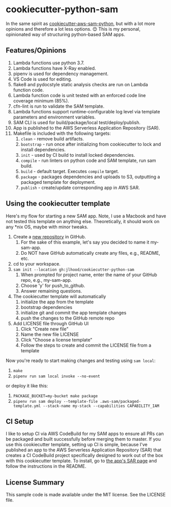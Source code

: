 # cookiecutter-python-sam

In the same spirit as [cookiecutter-aws-sam-python](https://github.com/aws-samples/cookiecutter-aws-sam-python), but with a lot more opinions and therefore a lot less options. 😊 This is my personal, opinionated way of structuring python-based SAM apps.

## Features/Opinions

1. Lambda functions use python 3.7.
1. Lambda functions have X-Ray enabled.
1. pipenv is used for dependency management.
1. VS Code is used for editing.
1. flake8 and pydocstyle static analysis checks are run on Lambda function code.
1. Lambda function code is unit tested with an enforced code line coverage minimum (85%).
1. cfn-lint is run to validate the SAM template.
1. Lambda functions support runtime-configurable log level via template parameters and environment variables.
1. SAM CLI is used for build/package/local test/deploy/publish.
1. App is published to the AWS Serverless Application Repository (SAR).
1. Makefile is included with the following targets:
    1. `clean` - remove build artifacts.
    1. `bootstrap` - run once after initializing from cookiecutter to lock and install dependencies.
    1. `init` - used by CI build to install locked dependencies.
    1. `compile` - run linters on python code and SAM template, run sam build.
    1. `build` - default target. Executes `compile` target.
    1. `package` - packages dependencies and uploads to S3, outputting a packaged template for deployment.
    1. `publish` - create/update corresponding app in AWS SAR.

## Using the cookiecutter template

Here's my flow for starting a new SAM app. Note, I use a Macbook and have not tested this template on anything else. Theoretically, it should work on any *nix OS, maybe with minor tweaks.

1. Create a [new repository](https://github.com/new) in GitHub.
    1. For the sake of this example, let's say you decided to name it my-sam-app.
    1. Do NOT have GitHub automatically create any files, e.g., README, etc.
1. cd to your workspace.
1. `sam init --location gh:jlhood/cookiecutter-python-sam`
    1. When prompted for project name, enter the name of your GitHub repo, e.g., my-sam-app.
    1. Choose 'y' for push_to_github.
    1. Answer remaining questions.
1. The cookiecutter template will automatically
    1. initialize the app from the template
    1. bootstrap dependencies
    1. initialize git and commit the app template changes
    1. push the changes to the GitHub remote repo
1. Add LICENSE file through GitHub UI
    1. Click "Create new file"
    1. Name the new file LICENSE
    1. Click "Choose a license template"
    1. Follow the steps to create and commit the LICENSE file from a template

Now you're ready to start making changes and testing using `sam local`:

1. `make`
1. `pipenv run sam local invoke --no-event`

or deploy it like this:

1. `PACKAGE_BUCKET=my-bucket make package`
1. `pipenv run sam deploy --template-file .aws-sam/packaged-template.yml --stack-name my-stack --capabilities CAPABILITY_IAM`

## CI Setup

I like to setup CI via AWS CodeBuild for my SAM apps to ensure all PRs can be packaged and built successfully before merging them to master. If you use this cookiecutter template, setting up CI is simple, because I've published an app to the AWS Serverless Application Repository (SAR) that creates a CI CodeBuild project specifically designed to work out of the box with this cookiecutter template. To install, go to [the app's SAR page](https://serverlessrepo.aws.amazon.com/applications/arn:aws:serverlessrepo:us-east-1:277187709615:applications~python-sam-codebuild-ci) and follow the instructions in the README.

## License Summary

This sample code is made available under the MIT license. See the LICENSE file.
